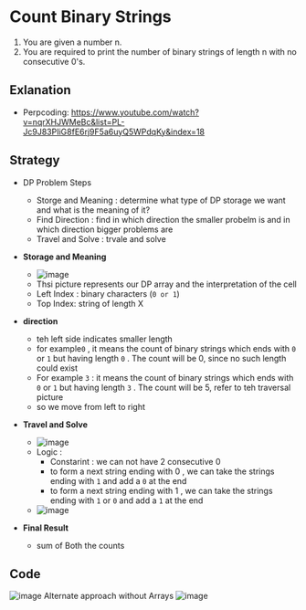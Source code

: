 # Count Binary Strings 

1. You are given a number n.
2. You are required to print the number of binary strings of length n with no consecutive 0's.



## Exlanation 
 - Perpcoding: https://www.youtube.com/watch?v=nqrXHJWMeBc&list=PL-Jc9J83PIiG8fE6rj9F5a6uyQ5WPdqKy&index=18

## Strategy
- DP Problem Steps 
  - Storge and Meaning : determine what type of DP storage we want and what is the meaning of it? 
  - Find Direction  : find in which direction the smaller probelm is and in which direction bigger problems are 
  - Travel and Solve    : trvale and solve 


- **Storage and Meaning** 
  - ![image](https://user-images.githubusercontent.com/8110582/171197203-c50fff6b-3702-48bd-bcd4-0eb2a11b569d.png)
  - Thsi picture represents our DP array and the interpretation of the cell 
  - Left Index : binary characters (`0 or 1`)
  - Top  Index: string of length X

- **direction**
  - teh left side indicates smaller length 
  - for example`0` , it means the count of binary strings which ends with `0` or `1` but having length `0` . The count will be 0, since no such length could exist 
  - For example `3` :    it means the count of binary strings which ends with `0` or `1` but having length `3` . The count will be 5,  refer to teh traversal picture 
  - so we move from left to right 

- **Travel and Solve**
  - ![image](https://user-images.githubusercontent.com/8110582/171204704-5c006790-d25b-472b-bd3c-b2bb13a079d3.png)
  - Logic :
     - Constarint : we can not have 2 consecutive 0
     - to form a next string ending with 0 , we can take the strings ending with `1` and add a `0` at the end
     - to form a next string ending with 1 , we can take the strings ending with `1` or `0` and add a `1` at the end
  - ![image](https://user-images.githubusercontent.com/8110582/171204758-864a4763-dff9-48d2-bacf-c52a6f568209.png)

- **Final Result**
  - sum of Both the counts  

 
## Code
![image](https://user-images.githubusercontent.com/8110582/171206047-d261aa4a-6720-478f-9f50-077350bbc81c.png)
Alternate approach without Arrays
![image](https://user-images.githubusercontent.com/8110582/171206410-0c97b91b-d7c5-442d-9324-4bead3b26c08.png)


